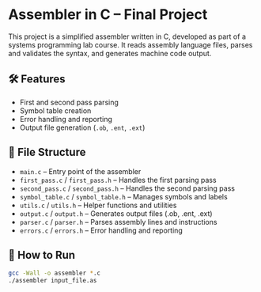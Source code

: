 # Assembler in C – Final Project

This project is a simplified assembler written in C, developed as part of a systems programming lab course. It reads assembly language files, parses and validates the syntax, and generates machine code output.

## 🛠 Features

- First and second pass parsing
- Symbol table creation
- Error handling and reporting
- Output file generation (`.ob`, `.ent`, `.ext`)

## 📁 File Structure

- `main.c` – Entry point of the assembler
- `first_pass.c` / `first_pass.h` – Handles the first parsing pass
- `second_pass.c` / `second_pass.h` – Handles the second parsing pass
- `symbol_table.c` / `symbol_table.h` – Manages symbols and labels
- `utils.c` / `utils.h` – Helper functions and utilities
- `output.c` / `output.h` – Generates output files (.ob, .ent, .ext)
- `parser.c` / `parser.h` – Parses assembly lines and instructions
- `errors.c` / `errors.h` – Error handling and reporting

## 🚀 How to Run

```bash
gcc -Wall -o assembler *.c
./assembler input_file.as
